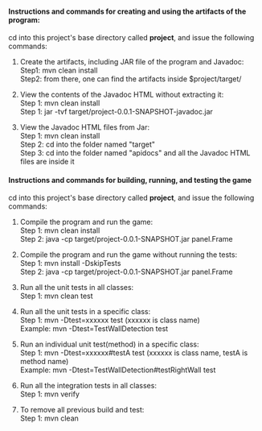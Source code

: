#### Instructions and commands for creating and using the artifacts of the program: 
    
cd into this project's base directory called **project**, and issue the following commands:  
  
1. Create the artifacts, including JAR file of the program and Javadoc:  
	Step1:	mvn clean install  
  	Step2: 	from there, one can find the artifacts inside $project/target/  
  
2. View the contents of the Javadoc HTML without extracting it:  
	Step 1:	mvn clean install  
	Step 1:	jar -tvf target/project-0.0.1-SNAPSHOT-javadoc.jar  
  
3. View the Javadoc HTML files from Jar:  
	Step 1:	mvn clean install  
	Step 2:	cd into the folder named "target"  
	Step 3:	cd into the folder named "apidocs" and all the Javadoc HTML files are inside it  
  
  
#### Instructions and commands for building, running, and testing the game
  
cd into this project's base directory called **project**, and issue the following commands:  
  
1. Compile the program and run the game:  
	Step 1:	mvn clean install  
	Step 2:	java -cp target/project-0.0.1-SNAPSHOT.jar panel.Frame  

2. Compile the program and run the game without running the tests:  
	Step 1:	mvn install -DskipTests  
	Step 2:	java -cp target/project-0.0.1-SNAPSHOT.jar panel.Frame  
	
3. Run all the unit tests in all classes:  
	Step 1:	mvn clean test  
	
4. Run all the unit tests in a specific class:  
	Step 1:	mvn -Dtest=xxxxxx test	(xxxxxx is class name)  
	Example:  mvn -Dtest=TestWallDetection test  
	
5. Run an individual unit test(method) in a specific class:  
	Step 1:	mvn -Dtest=xxxxxx#testA test	(xxxxxx is class name, testA is method name)  
	Example:  mvn -Dtest=TestWallDetection#testRightWall test  
	
6. Run all the integration tests in all classes:  
	Step 1:	mvn verify  
  
7. To remove all previous build and test:  
	Step 1:	mvn clean  
  

